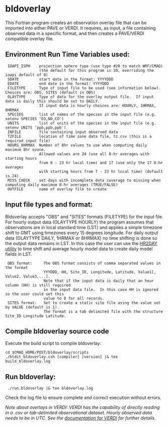 bldoverlay
========

This Fortran program creates an observation overlay file that can be imported into either PAVE or VERDI. It requires, as input, a file containing observed data in a specific format, and then creates a PAVE/VERDI compatible overlay file.

## Environment Run Time Variables used:

```
 IOAPI_ISPH    projection sphere type (use type #20 to match WRF/CMAQ)
               (the default for this program is 20, overriding the ioapi default of 8) 
 SDATE         start date in the format: YYYYDDD
 EDATE         end date in the format: YYYYDDD
 FILETYPE      Type of input file to be used (see information below).  Choices are: OBS, SITES (default is OBS)
 OLAYTYPE      Type of data for the overlay output file.  If input data is daily this should be set to DAILY.
               If input data is hourly choices are: HOURLY, 1HRMAX, 8HRMAX
 SPECIES       list of names of the species in the input file (e.g. setenv SPECIES 'O3,NO,CO')
 UNITS         list of units of the species in the input file (e.g. setenv UNITS 'ppb,ppb,ppb')
 INFILE        file containing input observed data
 TZFILE        location of time zone data file, tz.csv (this is a required input file)
 HOURS_8HRMAX  Number of 8hr values to use when computing daily maximum 8hr ozone.
               Allowed values are 24 (use all 8-hr averages with starting hours 
               from 0 - 23 hr local time) and 17 (use only the 17 8-hr averages
               with starting hours from 7 - 23 hr local time) (default is 24)
 MISS_CHECK    set days with incomplete data coverage to missing when computing daily maximum 8-hr averages (TRUE/FALSE)
 OUTFILE       name of overlay file to create
```

## Input file types and format:

Bldoverlay accepts "OBS" and "SITES" formats (FILETYPE) for the input file. For hourly output data (OLAYTYPE HOURLY) the program assumes that observations are in local standard time (LST) and applies a simple timezone shift to GMT using timezones every 15 degrees longitude.  For daily output data (OLAYTYPE DAILY, 1HRMAX or 8HRMAX) no time shifting is done so the output data remains in LST.  In this case the user can use the [HR2DAY utility](../hr2day) to time shift and average hourly model data to create daily model fields in LST.

```
 OBS format:     The OBS format consists of comma separated values in the format 
                 YYYDDD, HH, Site_ID, Longitude, Latitude, Value1[, Value2, Value3,...]. 
                 Note that if the input data is daily that an hour column (HH) is still required 
                 in the input data file.  In this case HH is ignored so the user could set this 
                 value to 0 for all records.
 SITES format:   Set to create a static site file using the value set by VALUE (default is 1). 
                 The format is a tab delimited file with the structure Site_ID Longitude Latitude.
```
## Compile bldoverlay source code

Execute the build script to compile bldoverlay:

```
cd $CMAQ_HOME/POST/bldoverlay/scripts
./bldit_bldoverlay.csh [compiler] [version] |& tee build_bldoverlay.log
```


## Run bldoverlay:
```
 ./run.bldoverlay |& tee bldoverlay.log
```

Check the log file to ensure complete and correct execution without errors.

*Note about overlays in VERDI:
VERDI has the capability of directly reading in a .csv or tab-delimited observational dataset. Hourly observed data needs to be in UTC.  See the [documentation for VERDI](https://github.com/CEMPD/VERDI/releases) for further details.*


